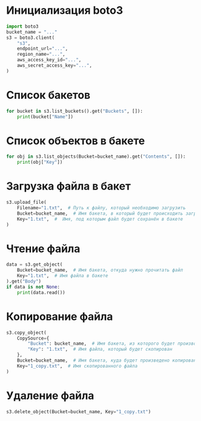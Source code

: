 # Инициализация boto3

```python
import boto3
bucket_name = "..."
s3 = boto3.client(
    "s3",
    endpoint_url="...",
    region_name="...",
    aws_access_key_id="...",
    aws_secret_access_key="...",
)
```

# Список бакетов
```python
for bucket in s3.list_buckets().get("Buckets", []):
    print(bucket["Name"])
```


# Список объектов в бакете
```python
for obj in s3.list_objects(Bucket=bucket_name).get("Contents", []):
    print(obj["Key"])
```


# Загрузка файла в бакет
```python
s3.upload_file(
    Filename="1.txt",  # Путь к файлу, который необходимо загрузить
    Bucket=bucket_name,  # Имя бакета, в который будет происходить загрузка
    Key="1.txt",  #  Имя, под которым файл будет сохранён в бакете
)
```

# Чтение файла
```python
data = s3.get_object(
    Bucket=bucket_name,  # Имя бакета, откуда нужно прочитать файл
    Key="1.txt",  # Имя файла в бакете
).get("Body")
if data is not None:
    print(data.read())
```

# Копирование файла
```python
s3.copy_object(
    CopySource={
        "Bucket": bucket_name,  # Имя бакета, из которого будет производиться копирование
        "Key": "1.txt",  # Имя файла, который будет скопирован
    },
    Bucket=bucket_name,  # Имя бакета, куда будет произведено копирование
    Key="1_copy.txt",  # Имя скопированного файла
)
```

# Удаление файла
```python
s3.delete_object(Bucket=bucket_name, Key="1_copy.txt")
```
